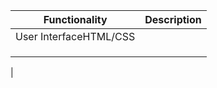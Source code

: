 

| Functionality                    | Description                             |
|----------------------------------|-----------------------------------------|                  
|  User InterfaceHTML/CSS          |                                         |
|                                  |                                         | 
|                                  |                                         |
|                                  |                                         |  
|
